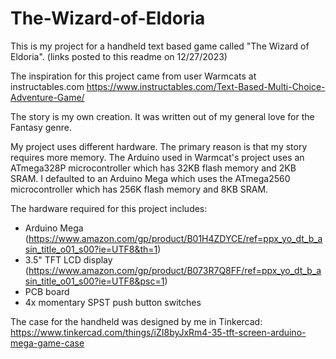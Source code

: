 # The-Wizard-of-Eldoria
This is my project for a handheld text based game called "The Wizard of Eldoria".
(links posted to this readme on 12/27/2023)

The inspiration for this project came from user Warmcats at instructables.com
https://www.instructables.com/Text-Based-Multi-Choice-Adventure-Game/

The story is my own creation. It was written out of my general love for the
Fantasy genre.

My project uses different hardware. The primary reason is that my story requires more memory.
The Arduino used in Warmcat's project uses an ATmega328P microcontroller which has 32KB flash memory and 2KB SRAM.
I defaulted to an Arduino Mega which uses the ATmega2560 microcontroller which has 256K flash memory and 8KB SRAM.

The hardware required for this project includes:
- Arduino Mega (https://www.amazon.com/gp/product/B01H4ZDYCE/ref=ppx_yo_dt_b_asin_title_o01_s00?ie=UTF8&th=1)
- 3.5" TFT LCD display (https://www.amazon.com/gp/product/B073R7Q8FF/ref=ppx_yo_dt_b_asin_title_o01_s00?ie=UTF8&psc=1)
- PCB board
- 4x momentary SPST push button switches

The case for the handheld was designed by me in Tinkercad:
https://www.tinkercad.com/things/iZI8byJxRm4-35-tft-screen-arduino-mega-game-case
